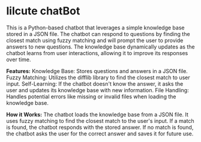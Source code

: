 # lilcute chatBot
 
This is a Python-based chatbot that leverages a simple knowledge base stored in a JSON file. The chatbot can respond to questions by finding the closest match using fuzzy matching and will prompt the user to provide answers to new questions. The knowledge base dynamically updates as the chatbot learns from user interactions, allowing it to improve its responses over time.

**Features:**
Knowledge Base: Stores questions and answers in a JSON file.
Fuzzy Matching: Utilizes the difflib library to find the closest match to user input.
Self-Learning: If the chatbot doesn't know the answer, it asks the user and updates its knowledge base with new information.
File Handling: Handles potential errors like missing or invalid files when loading the knowledge base.

**How it Works:**
The chatbot loads the knowledge base from a JSON file.
It uses fuzzy matching to find the closest match to the user's input.
If a match is found, the chatbot responds with the stored answer.
If no match is found, the chatbot asks the user for the correct answer and saves it for future use.
